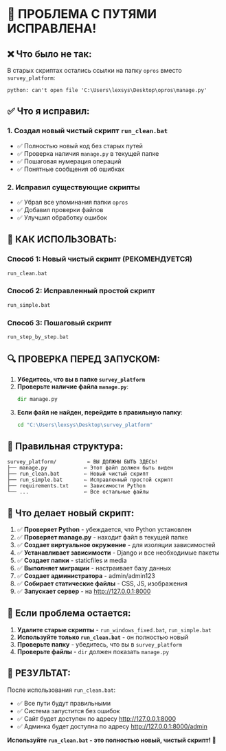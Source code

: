 # 🚨 ПРОБЛЕМА С ПУТЯМИ ИСПРАВЛЕНА!

## ❌ Что было не так:
В старых скриптах остались ссылки на папку `opros` вместо `survey_platform`:
```
python: can't open file 'C:\Users\lexsys\Desktop\opros\manage.py'
```

## ✅ Что я исправил:

### 1. Создал новый чистый скрипт `run_clean.bat`
- ✅ Полностью новый код без старых путей
- ✅ Проверка наличия `manage.py` в текущей папке
- ✅ Пошаговая нумерация операций
- ✅ Понятные сообщения об ошибках

### 2. Исправил существующие скрипты
- ✅ Убрал все упоминания папки `opros`
- ✅ Добавил проверки файлов
- ✅ Улучшил обработку ошибок

## 🚀 КАК ИСПОЛЬЗОВАТЬ:

### Способ 1: Новый чистый скрипт (РЕКОМЕНДУЕТСЯ)
```cmd
run_clean.bat
```

### Способ 2: Исправленный простой скрипт
```cmd
run_simple.bat
```

### Способ 3: Пошаговый скрипт
```cmd
run_step_by_step.bat
```

## 🔍 ПРОВЕРКА ПЕРЕД ЗАПУСКОМ:

1. **Убедитесь, что вы в папке `survey_platform`**
2. **Проверьте наличие файла `manage.py`**:
   ```cmd
   dir manage.py
   ```
3. **Если файл не найден, перейдите в правильную папку**:
   ```cmd
   cd "C:\Users\lexsys\Desktop\survey_platform"
   ```

## 📁 Правильная структура:
```
survey_platform/          ← ВЫ ДОЛЖНЫ БЫТЬ ЗДЕСЬ!
├── manage.py            ← Этот файл должен быть виден
├── run_clean.bat        ← Новый чистый скрипт
├── run_simple.bat       ← Исправленный простой скрипт
├── requirements.txt     ← Зависимости Python
└── ...                  ← Все остальные файлы
```

## 🎯 Что делает новый скрипт:

1. ✅ **Проверяет Python** - убеждается, что Python установлен
2. ✅ **Проверяет manage.py** - находит файл в текущей папке
3. ✅ **Создает виртуальное окружение** - для изоляции зависимостей
4. ✅ **Устанавливает зависимости** - Django и все необходимые пакеты
5. ✅ **Создает папки** - staticfiles и media
6. ✅ **Выполняет миграции** - настраивает базу данных
7. ✅ **Создает администратора** - admin/admin123
8. ✅ **Собирает статические файлы** - CSS, JS, изображения
9. ✅ **Запускает сервер** - на http://127.0.0.1:8000

## 🚨 Если проблема остается:

1. **Удалите старые скрипты** - `run_windows_fixed.bat`, `run_simple.bat`
2. **Используйте только `run_clean.bat`** - он полностью новый
3. **Проверьте папку** - убедитесь, что вы в `survey_platform`
4. **Проверьте файлы** - `dir` должен показать `manage.py`

## 🎉 РЕЗУЛЬТАТ:

После использования `run_clean.bat`:
- ✅ Все пути будут правильными
- ✅ Система запустится без ошибок
- ✅ Сайт будет доступен по адресу http://127.0.0.1:8000
- ✅ Админка будет доступна по адресу http://127.0.0.1:8000/admin

**Используйте `run_clean.bat` - это полностью новый, чистый скрипт! 🚀**